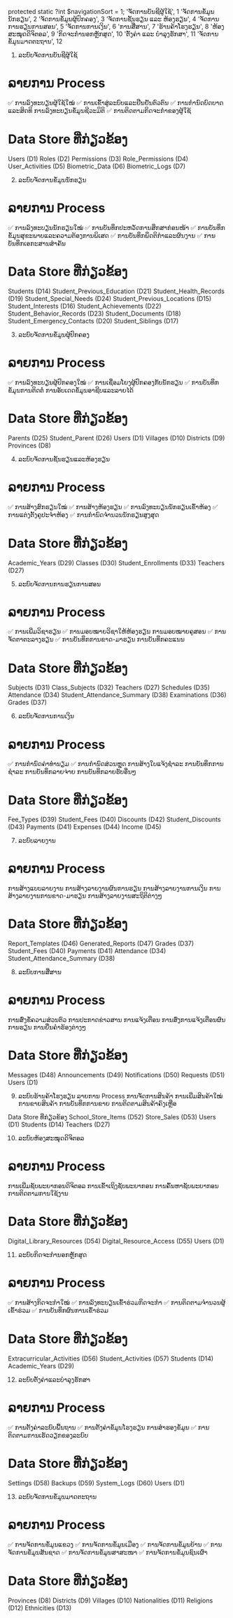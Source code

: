 
 protected static ?int $navigationSort = 1;
                'ຈັດການບັນຊີຜູ້ໃຊ້', 1
                'ຈັດການຂໍ້ມູນນັກຮຽນ', 2
                'ຈັດການຂໍ້ມູນຜູ້ປົກຄອງ', 3
                'ຈັດການຊັ້ນຮຽນ ແລະ ຫ້ອງຮຽນ', 4
                'ຈັດການການຮຽນການສອນ', 5
                'ຈັດການການເງິນ', 6
                'ການສື່ສານ', 7
                'ຮ້ານຄ້າໂຮງຮຽນ', 8
                'ຫ້ອງສະໝຸດດິຈິຕອລ', 9
                'ກິດຈະກຳນອກຫຼັກສູດ', 10
                'ຕັ້ງຄ່າ ແລະ ບຳລຸງຮັກສາ', 11
                'ຈັດການຂໍ້ມູນມາດຕະຖານ', 12
1. ລະບົບຈັດການບັນຊີຜູ້ໃຊ້
# ລາຍການ Process
✅ ການລົງທະບຽນຜູ້ໃຊ້ໃໝ່
✅ ການເຂົ້າສູ່ລະບົບແລະຢືນຢັນຕົວຕົນ
✅ ການກຳນົດບົດບາດແລະສິດທິ
ການລົງທະບຽນຂໍ້ມູນຊີວະມິຕິ
✅ ການຕິດຕາມກິດຈະກຳຂອງຜູ້ໃຊ້

# Data Store ທີ່ກ່ຽວຂ້ອງ
Users (D1)
Roles (D2)
Permissions (D3)
Role_Permissions (D4)
User_Activities (D5)
Biometric_Data (D6)
Biometric_Logs (D7)

2. ລະບົບຈັດການຂໍ້ມູນນັກຮຽນ
# ລາຍການ Process
✅ ການລົງທະບຽນນັກຮຽນໃໝ່
✅ ການບັນທຶກປະຫວັດການສຶກສາກ່ອນໜ້າ
✅ ການບັນທຶກຂໍ້ມູນສຸຂະພາບແລະຄວາມຕ້ອງການພິເສດ
✅ ການບັນທຶກພຶດຕິກຳແລະຜົນງານ
✅ ການບັນທຶກເອກະສານສຳຄັນ

# Data Store ທີ່ກ່ຽວຂ້ອງ
Students (D14)
Student_Previous_Education (D21)
Student_Health_Records (D19)
Student_Special_Needs (D24)
Student_Previous_Locations (D15)
Student_Interests (D16)
Student_Achievements (D22)
Student_Behavior_Records (D23)
Student_Documents (D18)
Student_Emergency_Contacts (D20)
Student_Siblings (D17)

3. ລະບົບຈັດການຂໍ້ມູນຜູ້ປົກຄອງ
# ລາຍການ Process
✅ ການລົງທະບຽນຜູ້ປົກຄອງໃໝ່
✅ ການເຊື່ອມໂຍງຜູ້ປົກຄອງກັບນັກຮຽນ
✅ ການບັນທຶກຂໍ້ມູນການຕິດຕໍ່
ການອັບເດດຂໍ້ມູນອາຊີບແລະລາຍໄດ້

# Data Store ທີ່ກ່ຽວຂ້ອງ
Parents (D25)
Student_Parent (D26)
Users (D1)
Villages (D10)
Districts (D9)
Provinces (D8)

4. ລະບົບຈັດການຊັ້ນຮຽນແລະຫ້ອງຮຽນ
# ລາຍການ Process
✅ ການສ້າງສົກຮຽນໃໝ່
✅ ການສ້າງຫ້ອງຮຽນ
✅ ການລົງທະບຽນນັກຮຽນເຂົ້າຫ້ອງ
✅ ການແຕ່ງຕັ້ງຄູປະຈຳຫ້ອງ
✅ ການກຳນົດຈຳນວນນັກຮຽນສູງສຸດ

# Data Store ທີ່ກ່ຽວຂ້ອງ
Academic_Years (D29)
Classes (D30)
Student_Enrollments (D33)
Teachers (D27)

5. ລະບົບຈັດການການຮຽນການສອນ
# ລາຍການ Process
✅ ການເພີ່ມວິຊາຮຽນ
✅ ການມອບໝາຍວິຊາໃຫ້ຫ້ອງຮຽນ
ການມອບໝາຍຄູສອນ
✅ ການຈັດຕາຕະລາງຮຽນ
✅ ການບັນທຶກການຂາດ-ມາຮຽນ
ການບັນທຶກຄະແນນ

# Data Store ທີ່ກ່ຽວຂ້ອງ
Subjects (D31)
Class_Subjects (D32)
Teachers (D27)
Schedules (D35)
Attendance (D34)
Student_Attendance_Summary (D38)
Examinations (D36)
Grades (D37)

6. ລະບົບຈັດການການເງິນ
# ລາຍການ Process
✅ ການກຳນົດຄ່າທຳນຽມ
✅ ການກຳນົດສ່ວນຫຼຸດ
ການສ້າງໃບແຈ້ງຊຳລະ
ການບັນທຶກການຊຳລະ
ການບັນທຶກລາຍຈ່າຍ
ການບັນທຶກລາຍຮັບອື່ນໆ

# Data Store ທີ່ກ່ຽວຂ້ອງ
Fee_Types (D39)
Student_Fees (D40)
Discounts (D42)
Student_Discounts (D43)
Payments (D41)
Expenses (D44)
Income (D45)

7. ລະບົບລາຍງານ
# ລາຍການ Process
ການສ້າງແບບລາຍງານ
ການສ້າງລາຍງານຜົນການຮຽນ
ການສ້າງລາຍງານການເງິນ
ການສ້າງລາຍງານການຂາດ-ມາຮຽນ
ການສ້າງລາຍງານສະຖິຕິຕ່າງໆ

# Data Store ທີ່ກ່ຽວຂ້ອງ
Report_Templates (D46)
Generated_Reports (D47)
Grades (D37)
Student_Fees (D40)
Payments (D41)
Attendance (D34)
Student_Attendance_Summary (D38)

8. ລະບົບການສື່ສານ
# ລາຍການ Process
ການສົ່ງຂໍ້ຄວາມສ່ວນຕົວ
ການປະກາດຂ່າວສານ
ການແຈ້ງເຕືອນ
ການສົ່ງການແຈ້ງເຕືອນຜົນການຮຽນ
ການຍື່ນຄຳຮ້ອງຕ່າງໆ

# Data Store ທີ່ກ່ຽວຂ້ອງ
Messages (D48)
Announcements (D49)
Notifications (D50)
Requests (D51)
Users (D1)

9. ລະບົບຮ້ານຄ້າໂຮງຮຽນ
ລາຍການ Process
ການຈັດການສິນຄ້າ
ການເພີ່ມສິນຄ້າໃໝ່
ການຂາຍສິນຄ້າ
ການບັນທຶກການຂາຍ
ການຕິດຕາມສິນຄ້າຄົງເຫຼືອ

Data Store ທີ່ກ່ຽວຂ້ອງ
School_Store_Items (D52)
Store_Sales (D53)
Users (D1)
Students (D14)
Teachers (D27)

10. ລະບົບຫ້ອງສະໝຸດດິຈິຕອລ
# ລາຍການ Process
ການເພີ່ມຊັບພະຍາກອນດິຈິຕອລ
ການເຂົ້າເຖິງຊັບພະຍາກອນ
ການຄົ້ນຫາຊັບພະຍາກອນ
ການຕິດຕາມການໃຊ້ງານ

# Data Store ທີ່ກ່ຽວຂ້ອງ
Digital_Library_Resources (D54)
Digital_Resource_Access (D55)
Users (D1)

11. ລະບົບກິດຈະກຳນອກຫຼັກສູດ
# ລາຍການ Process
✅ ການສ້າງກິດຈະກຳໃໝ່
✅ ການລົງທະບຽນເຂົ້າຮ່ວມກິດຈະກຳ
✅ ການຕິດຕາມຈຳນວນຜູ້ເຂົ້າຮ່ວມ
✅ ການບັນທຶກຜົນການເຂົ້າຮ່ວມ

# Data Store ທີ່ກ່ຽວຂ້ອງ
Extracurricular_Activities (D56)
Student_Activities (D57)
Students (D14)
Academic_Years (D29)

12. ລະບົບຕັ້ງຄ່າແລະບຳລຸງຮັກສາ
# ລາຍການ Process
✅ ການຕັ້ງຄ່າລະບົບພື້ນຖານ
✅ ການຕັ້ງຄ່າຂໍ້ມູນໂຮງຮຽນ
ການສຳຮອງຂໍ້ມູນ
✅ ການຕິດຕາມການເຮັດວຽກຂອງລະບົບ

# Data Store ທີ່ກ່ຽວຂ້ອງ
Settings (D58)
Backups (D59)
System_Logs (D60)
Users (D1)

13. ລະບົບຈັດການຂໍ້ມູນມາດຕະຖານ
# ລາຍການ Process
✅ ການຈັດການຂໍ້ມູນແຂວງ
✅ ການຈັດການຂໍ້ມູນເມືອງ
✅ ການຈັດການຂໍ້ມູນບ້ານ
✅ ການຈັດການຂໍ້ມູນສັນຊາດ
✅ ການຈັດການຂໍ້ມູນສາສະໜາ
✅ ການຈັດການຂໍ້ມູນຊົນເຜົ່າ

# Data Store ທີ່ກ່ຽວຂ້ອງ
Provinces (D8)
Districts (D9)
Villages (D10)
Nationalities (D11)
Religions (D12)
Ethnicities (D13)